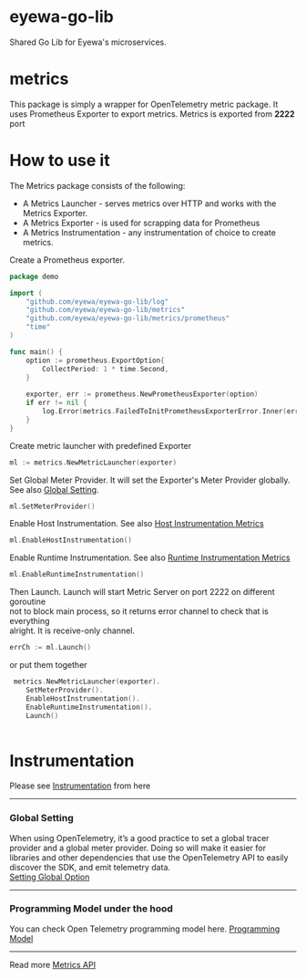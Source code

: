# eyewa-go-lib
Shared Go Lib for Eyewa's microservices.

# metrics
This package is simply a wrapper for OpenTelemetry metric package. It uses Prometheus
Exporter to export metrics. Metrics is exported from **2222** port

# How to use it
The Metrics package consists of the following:
- A Metrics Launcher - serves metrics over HTTP and works with the Metrics Exporter.
- A Metrics Exporter - is used for scrapping data for Prometheus
- A Metrics Instrumentation - any instrumentation of choice to create metrics.

Create a Prometheus exporter.
```go
package demo

import (
	"github.com/eyewa/eyewa-go-lib/log"
	"github.com/eyewa/eyewa-go-lib/metrics"
	"github.com/eyewa/eyewa-go-lib/metrics/prometheus"
	"time"
)

func main() {
	option := prometheus.ExportOption{
		CollectPeriod: 1 * time.Second,
	}
	
	exporter, err := prometheus.NewPrometheusExporter(option)
	if err != nil {
		log.Error(metrics.FailedToInitPrometheusExporterError.Inner(err).Error())
	}
}
```
Create metric launcher with predefined Exporter
```go
ml := metrics.NewMetricLauncher(exporter)
```
Set Global Meter Provider. It will set the Exporter's Meter Provider globally. See also [Global Setting](#global-setting).
```go
ml.SetMeterProvider()
```
Enable Host Instrumentation. See also [Host Instrumentation Metrics](https://pkg.go.dev/go.opentelemetry.io/contrib/instrumentation/host@v0.20.0#pkg-overview) 
```go
ml.EnableHostInstrumentation()
```
Enable Runtime Instrumentation. See also [Runtime Instrumentation Metrics](https://pkg.go.dev/go.opentelemetry.io/contrib/instrumentation/runtime@v0.20.0#pkg-overview)
```go
ml.EnableRuntimeInstrumentation()
```
Then Launch. Launch will start Metric Server on port 2222 on different goroutine \
not to block main process, so it returns error channel to check that is everything \
alright. It is receive-only channel.
```go
errCh := ml.Launch()
```
or put them together
```go
 metrics.NewMetricLauncher(exporter).
    SetMeterProvider().
    EnableHostInstrumentation().
    EnableRuntimeInstrumentation().
    Launch()
	
```
# Instrumentation
Please see [Instrumentation](INSTRUMENTATION.md) from here

---
### Global Setting

When using OpenTelemetry, it’s a good practice to set a global tracer provider and 
a global meter provider. Doing so will make it easier for libraries and other dependencies 
that use the OpenTelemetry API to easily discover the SDK, and emit telemetry data.\
[Setting Global Option](https://opentelemetry.io/docs/go/getting-started/#setting-global-options)

---
### Programming Model under the hood
You can check Open Telemetry programming model here. [Programming Model](https://github.com/open-telemetry/opentelemetry-specification/blob/main/specification/metrics/README.md#programming-model)

---
Read more [Metrics API](https://github.com/open-telemetry/opentelemetry-specification/blob/main/specification/metrics/api.md)
